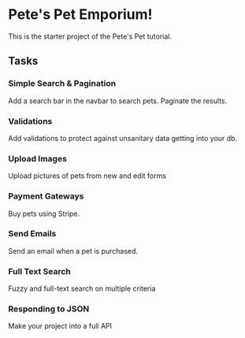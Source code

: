 # Pete's Pet Emporium!

This is the starter project of the Pete's Pet tutorial.

## Tasks

### Simple Search & Pagination
Add a search bar in the navbar to search pets. Paginate the results.

### Validations
Add validations to protect against unsanitary data getting into your db.

### Upload Images
Upload pictures of pets from new and edit forms

### Payment Gateways
Buy pets using Stripe.

### Send Emails
Send an email when a pet is purchased.

### Full Text Search
Fuzzy and full-text search on multiple criteria

### Responding to JSON
Make your project into a full API